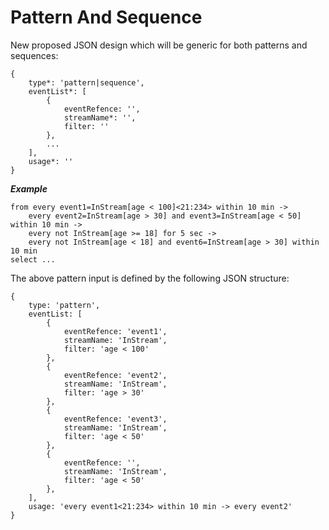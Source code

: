 # Pattern And Sequence
New proposed JSON design which will be generic for both patterns and sequences:
```
{
    type*: 'pattern|sequence',
    eventList*: [
        {
            eventRefence: '',
            streamName*: '',
            filter: ''
        },
        ...
    ],
    usage*: ''
}
```

**_Example_**
```
from every event1=InStream[age < 100]<21:234> within 10 min ->
    every event2=InStream[age > 30] and event3=InStream[age < 50] within 10 min ->
    every not InStream[age >= 18] for 5 sec ->
    every not InStream[age < 18] and event6=InStream[age > 30] within 10 min
select ...
```

The above pattern input is defined by the following JSON structure:
```
{
    type: 'pattern',
    eventList: [
        {
            eventRefence: 'event1',
            streamName: 'InStream',
            filter: 'age < 100'
        },
        {
            eventRefence: 'event2',
            streamName: 'InStream',
            filter: 'age > 30'
        },
        {
            eventRefence: 'event3',
            streamName: 'InStream',
            filter: 'age < 50'
        },
        {
            eventRefence: '',
            streamName: 'InStream',
            filter: 'age < 50'
        },
    ],
    usage: 'every event1<21:234> within 10 min -> every event2'
}
```
